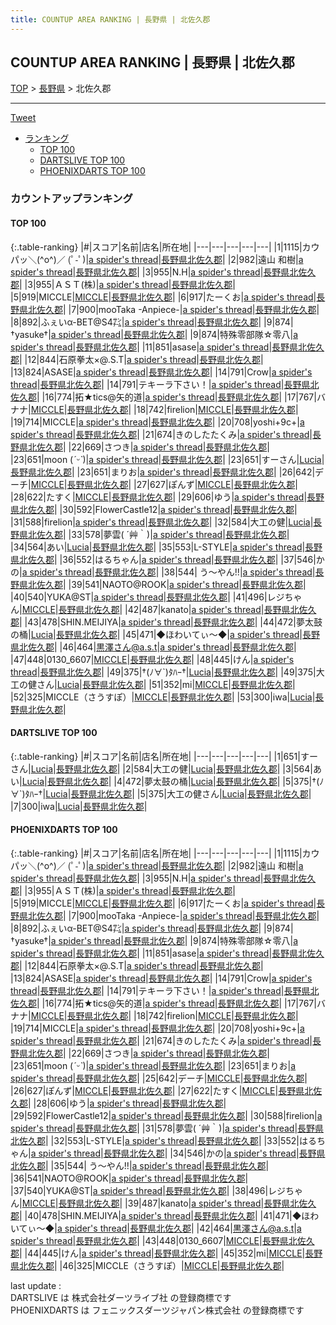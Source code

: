 ```yaml
---
title: COUNTUP AREA RANKING | 長野県 | 北佐久郡
---
```

## COUNTUP AREA RANKING | 長野県 | 北佐久郡

[TOP](/darts/rank/) > [長野県](/darts/rank/長野県/) > 北佐久郡

___

<a href="https://twitter.com/share?ref_src=twsrc%5Etfw" data-text="COUNTUP AREA RANKING | 長野県北佐久郡" class="twitter-share-button" data-hashtags="DARTSLIVE,PHOENIXDARTS,darts,ダーツ" data-show-count="false">Tweet</a>

* [ランキング](#カウントアップランキング)
    * [TOP 100](#top-100)
    * [DARTSLIVE TOP 100](#dartslive-top-100)
    * [PHOENIXDARTS TOP 100](#phoenixdarts-top-100)

### カウントアップランキング

#### TOP 100



{:.table-ranking}
|#|スコア|名前|店名|所在地|
|---|---|---|---|---|
|1|1115|<span class="rank-name-pd">カウパッ＼(^o^)／ (ﾟ-ﾟ)</span>|<a href="https://vs.phoenixdarts.com/jp/shop/shopDetailInfo/s_7228?s_seq=7228">a spider's thread</a>|<a href="/darts/rank/長野県/北佐久郡">長野県北佐久郡</a>|
|2|982|<span class="rank-name-pd">遠山 和樹</span>|<a href="https://vs.phoenixdarts.com/jp/shop/shopDetailInfo/s_7228?s_seq=7228">a spider's thread</a>|<a href="/darts/rank/長野県/北佐久郡">長野県北佐久郡</a>|
|3|955|<span class="rank-name-pd">N.H</span>|<a href="https://vs.phoenixdarts.com/jp/shop/shopDetailInfo/s_7228?s_seq=7228">a spider's thread</a>|<a href="/darts/rank/長野県/北佐久郡">長野県北佐久郡</a>|
|3|955|<span class="rank-name-pd">ＡＳＴ(株)</span>|<a href="https://vs.phoenixdarts.com/jp/shop/shopDetailInfo/s_7228?s_seq=7228">a spider's thread</a>|<a href="/darts/rank/長野県/北佐久郡">長野県北佐久郡</a>|
|5|919|<span class="rank-name-pd">MICCLE</span>|<a href="https://vs.phoenixdarts.com/jp/shop/shopDetailInfo/s_89645?s_seq=89645">MICCLE</a>|<a href="/darts/rank/長野県/北佐久郡">長野県北佐久郡</a>|
|6|917|<span class="rank-name-pd">たーくお</span>|<a href="https://vs.phoenixdarts.com/jp/shop/shopDetailInfo/s_7228?s_seq=7228">a spider's thread</a>|<a href="/darts/rank/長野県/北佐久郡">長野県北佐久郡</a>|
|7|900|<span class="rank-name-pd">mooTaka -Anpiece-</span>|<a href="https://vs.phoenixdarts.com/jp/shop/shopDetailInfo/s_7228?s_seq=7228">a spider's thread</a>|<a href="/darts/rank/長野県/北佐久郡">長野県北佐久郡</a>|
|8|892|<span class="rank-name-pd">ふぇいα-BET@S4㌠</span>|<a href="https://vs.phoenixdarts.com/jp/shop/shopDetailInfo/s_7228?s_seq=7228">a spider's thread</a>|<a href="/darts/rank/長野県/北佐久郡">長野県北佐久郡</a>|
|9|874|<span class="rank-name-pd">†yasuke†</span>|<a href="https://vs.phoenixdarts.com/jp/shop/shopDetailInfo/s_7228?s_seq=7228">a spider's thread</a>|<a href="/darts/rank/長野県/北佐久郡">長野県北佐久郡</a>|
|9|874|<span class="rank-name-pd">特殊零部隊☆零八</span>|<a href="https://vs.phoenixdarts.com/jp/shop/shopDetailInfo/s_7228?s_seq=7228">a spider's thread</a>|<a href="/darts/rank/長野県/北佐久郡">長野県北佐久郡</a>|
|11|851|<span class="rank-name-pd">asase</span>|<a href="https://vs.phoenixdarts.com/jp/shop/shopDetailInfo/s_7228?s_seq=7228">a spider's thread</a>|<a href="/darts/rank/長野県/北佐久郡">長野県北佐久郡</a>|
|12|844|<span class="rank-name-pd">石原拳太×@.S.T</span>|<a href="https://vs.phoenixdarts.com/jp/shop/shopDetailInfo/s_7228?s_seq=7228">a spider's thread</a>|<a href="/darts/rank/長野県/北佐久郡">長野県北佐久郡</a>|
|13|824|<span class="rank-name-pd">ASASE</span>|<a href="https://vs.phoenixdarts.com/jp/shop/shopDetailInfo/s_7228?s_seq=7228">a spider's thread</a>|<a href="/darts/rank/長野県/北佐久郡">長野県北佐久郡</a>|
|14|791|<span class="rank-name-pd">Crow</span>|<a href="https://vs.phoenixdarts.com/jp/shop/shopDetailInfo/s_7228?s_seq=7228">a spider's thread</a>|<a href="/darts/rank/長野県/北佐久郡">長野県北佐久郡</a>|
|14|791|<span class="rank-name-pd">テキーラ下さい！</span>|<a href="https://vs.phoenixdarts.com/jp/shop/shopDetailInfo/s_7228?s_seq=7228">a spider's thread</a>|<a href="/darts/rank/長野県/北佐久郡">長野県北佐久郡</a>|
|16|774|<span class="rank-name-pd">拓★tics@矢的道</span>|<a href="https://vs.phoenixdarts.com/jp/shop/shopDetailInfo/s_7228?s_seq=7228">a spider's thread</a>|<a href="/darts/rank/長野県/北佐久郡">長野県北佐久郡</a>|
|17|767|<span class="rank-name-pd">バナナ</span>|<a href="https://vs.phoenixdarts.com/jp/shop/shopDetailInfo/s_89645?s_seq=89645">MICCLE</a>|<a href="/darts/rank/長野県/北佐久郡">長野県北佐久郡</a>|
|18|742|<span class="rank-name-pd">firelion</span>|<a href="https://vs.phoenixdarts.com/jp/shop/shopDetailInfo/s_89645?s_seq=89645">MICCLE</a>|<a href="/darts/rank/長野県/北佐久郡">長野県北佐久郡</a>|
|19|714|<span class="rank-name-pd">MICCLE</span>|<a href="https://vs.phoenixdarts.com/jp/shop/shopDetailInfo/s_7228?s_seq=7228">a spider's thread</a>|<a href="/darts/rank/長野県/北佐久郡">長野県北佐久郡</a>|
|20|708|<span class="rank-name-pd">yoshi+9c+</span>|<a href="https://vs.phoenixdarts.com/jp/shop/shopDetailInfo/s_7228?s_seq=7228">a spider's thread</a>|<a href="/darts/rank/長野県/北佐久郡">長野県北佐久郡</a>|
|21|674|<span class="rank-name-pd">きのしたたくみ</span>|<a href="https://vs.phoenixdarts.com/jp/shop/shopDetailInfo/s_7228?s_seq=7228">a spider's thread</a>|<a href="/darts/rank/長野県/北佐久郡">長野県北佐久郡</a>|
|22|669|<span class="rank-name-pd">さつき</span>|<a href="https://vs.phoenixdarts.com/jp/shop/shopDetailInfo/s_7228?s_seq=7228">a spider's thread</a>|<a href="/darts/rank/長野県/北佐久郡">長野県北佐久郡</a>|
|23|651|<span class="rank-name-pd">moon (*ˊᵕˋ*)</span>|<a href="https://vs.phoenixdarts.com/jp/shop/shopDetailInfo/s_7228?s_seq=7228">a spider's thread</a>|<a href="/darts/rank/長野県/北佐久郡">長野県北佐久郡</a>|
|23|651|<span class="rank-name-dl">すーさん</span>|<a href="https://search.dartslive.com/jp/shop/04a267c2d6b799340d9b047a20a7ba1e">Lucia</a>|<a href="/darts/rank/長野県/北佐久郡">長野県北佐久郡</a>|
|23|651|<span class="rank-name-pd">まりお</span>|<a href="https://vs.phoenixdarts.com/jp/shop/shopDetailInfo/s_7228?s_seq=7228">a spider's thread</a>|<a href="/darts/rank/長野県/北佐久郡">長野県北佐久郡</a>|
|26|642|<span class="rank-name-pd">デーチ</span>|<a href="https://vs.phoenixdarts.com/jp/shop/shopDetailInfo/s_89645?s_seq=89645">MICCLE</a>|<a href="/darts/rank/長野県/北佐久郡">長野県北佐久郡</a>|
|27|627|<span class="rank-name-pd">ぽんず</span>|<a href="https://vs.phoenixdarts.com/jp/shop/shopDetailInfo/s_89645?s_seq=89645">MICCLE</a>|<a href="/darts/rank/長野県/北佐久郡">長野県北佐久郡</a>|
|28|622|<span class="rank-name-pd">たすく</span>|<a href="https://vs.phoenixdarts.com/jp/shop/shopDetailInfo/s_89645?s_seq=89645">MICCLE</a>|<a href="/darts/rank/長野県/北佐久郡">長野県北佐久郡</a>|
|29|606|<span class="rank-name-pd">ゆう</span>|<a href="https://vs.phoenixdarts.com/jp/shop/shopDetailInfo/s_7228?s_seq=7228">a spider's thread</a>|<a href="/darts/rank/長野県/北佐久郡">長野県北佐久郡</a>|
|30|592|<span class="rank-name-pd">FlowerCastle12</span>|<a href="https://vs.phoenixdarts.com/jp/shop/shopDetailInfo/s_7228?s_seq=7228">a spider's thread</a>|<a href="/darts/rank/長野県/北佐久郡">長野県北佐久郡</a>|
|31|588|<span class="rank-name-pd">firelion</span>|<a href="https://vs.phoenixdarts.com/jp/shop/shopDetailInfo/s_7228?s_seq=7228">a spider's thread</a>|<a href="/darts/rank/長野県/北佐久郡">長野県北佐久郡</a>|
|32|584|<span class="rank-name-dl">大工の健</span>|<a href="https://search.dartslive.com/jp/shop/04a267c2d6b799340d9b047a20a7ba1e">Lucia</a>|<a href="/darts/rank/長野県/北佐久郡">長野県北佐久郡</a>|
|33|578|<span class="rank-name-pd">夢雲( ´艸｀)</span>|<a href="https://vs.phoenixdarts.com/jp/shop/shopDetailInfo/s_7228?s_seq=7228">a spider's thread</a>|<a href="/darts/rank/長野県/北佐久郡">長野県北佐久郡</a>|
|34|564|<span class="rank-name-dl">あい</span>|<a href="https://search.dartslive.com/jp/shop/04a267c2d6b799340d9b047a20a7ba1e">Lucia</a>|<a href="/darts/rank/長野県/北佐久郡">長野県北佐久郡</a>|
|35|553|<span class="rank-name-pd">L-STYLE</span>|<a href="https://vs.phoenixdarts.com/jp/shop/shopDetailInfo/s_7228?s_seq=7228">a spider's thread</a>|<a href="/darts/rank/長野県/北佐久郡">長野県北佐久郡</a>|
|36|552|<span class="rank-name-pd">はるちゃん</span>|<a href="https://vs.phoenixdarts.com/jp/shop/shopDetailInfo/s_7228?s_seq=7228">a spider's thread</a>|<a href="/darts/rank/長野県/北佐久郡">長野県北佐久郡</a>|
|37|546|<span class="rank-name-pd">かの</span>|<a href="https://vs.phoenixdarts.com/jp/shop/shopDetailInfo/s_7228?s_seq=7228">a spider's thread</a>|<a href="/darts/rank/長野県/北佐久郡">長野県北佐久郡</a>|
|38|544|<span class="rank-name-pd"> う～やん!!</span>|<a href="https://vs.phoenixdarts.com/jp/shop/shopDetailInfo/s_7228?s_seq=7228">a spider's thread</a>|<a href="/darts/rank/長野県/北佐久郡">長野県北佐久郡</a>|
|39|541|<span class="rank-name-pd">NAOTO@ROOK</span>|<a href="https://vs.phoenixdarts.com/jp/shop/shopDetailInfo/s_7228?s_seq=7228">a spider's thread</a>|<a href="/darts/rank/長野県/北佐久郡">長野県北佐久郡</a>|
|40|540|<span class="rank-name-pd">YUKA@ST</span>|<a href="https://vs.phoenixdarts.com/jp/shop/shopDetailInfo/s_7228?s_seq=7228">a spider's thread</a>|<a href="/darts/rank/長野県/北佐久郡">長野県北佐久郡</a>|
|41|496|<span class="rank-name-pd">レジちゃん</span>|<a href="https://vs.phoenixdarts.com/jp/shop/shopDetailInfo/s_89645?s_seq=89645">MICCLE</a>|<a href="/darts/rank/長野県/北佐久郡">長野県北佐久郡</a>|
|42|487|<span class="rank-name-pd">kanato</span>|<a href="https://vs.phoenixdarts.com/jp/shop/shopDetailInfo/s_7228?s_seq=7228">a spider's thread</a>|<a href="/darts/rank/長野県/北佐久郡">長野県北佐久郡</a>|
|43|478|<span class="rank-name-pd">SHIN.MEIJIYA</span>|<a href="https://vs.phoenixdarts.com/jp/shop/shopDetailInfo/s_7228?s_seq=7228">a spider's thread</a>|<a href="/darts/rank/長野県/北佐久郡">長野県北佐久郡</a>|
|44|472|<span class="rank-name-dl">夢太鼓の桶</span>|<a href="https://search.dartslive.com/jp/shop/04a267c2d6b799340d9b047a20a7ba1e">Lucia</a>|<a href="/darts/rank/長野県/北佐久郡">長野県北佐久郡</a>|
|45|471|<span class="rank-name-pd">◆ほわいてぃ～◆</span>|<a href="https://vs.phoenixdarts.com/jp/shop/shopDetailInfo/s_7228?s_seq=7228">a spider's thread</a>|<a href="/darts/rank/長野県/北佐久郡">長野県北佐久郡</a>|
|46|464|<span class="rank-name-pd">黒澤さん@a.s.t</span>|<a href="https://vs.phoenixdarts.com/jp/shop/shopDetailInfo/s_7228?s_seq=7228">a spider's thread</a>|<a href="/darts/rank/長野県/北佐久郡">長野県北佐久郡</a>|
|47|448|<span class="rank-name-pd">0130_6607</span>|<a href="https://vs.phoenixdarts.com/jp/shop/shopDetailInfo/s_89645?s_seq=89645">MICCLE</a>|<a href="/darts/rank/長野県/北佐久郡">長野県北佐久郡</a>|
|48|445|<span class="rank-name-pd">けん</span>|<a href="https://vs.phoenixdarts.com/jp/shop/shopDetailInfo/s_7228?s_seq=7228">a spider's thread</a>|<a href="/darts/rank/長野県/北佐久郡">長野県北佐久郡</a>|
|49|375|<span class="rank-name-dl">†(ﾉ∀`)ﾀﾊｰ†</span>|<a href="https://search.dartslive.com/jp/shop/04a267c2d6b799340d9b047a20a7ba1e">Lucia</a>|<a href="/darts/rank/長野県/北佐久郡">長野県北佐久郡</a>|
|49|375|<span class="rank-name-dl">大工の健さん</span>|<a href="https://search.dartslive.com/jp/shop/04a267c2d6b799340d9b047a20a7ba1e">Lucia</a>|<a href="/darts/rank/長野県/北佐久郡">長野県北佐久郡</a>|
|51|352|<span class="rank-name-pd">mi</span>|<a href="https://vs.phoenixdarts.com/jp/shop/shopDetailInfo/s_89645?s_seq=89645">MICCLE</a>|<a href="/darts/rank/長野県/北佐久郡">長野県北佐久郡</a>|
|52|325|<span class="rank-name-pd">MICCLE（さうすぽ）</span>|<a href="https://vs.phoenixdarts.com/jp/shop/shopDetailInfo/s_89645?s_seq=89645">MICCLE</a>|<a href="/darts/rank/長野県/北佐久郡">長野県北佐久郡</a>|
|53|300|<span class="rank-name-dl">iwa</span>|<a href="https://search.dartslive.com/jp/shop/04a267c2d6b799340d9b047a20a7ba1e">Lucia</a>|<a href="/darts/rank/長野県/北佐久郡">長野県北佐久郡</a>|


#### DARTSLIVE TOP 100



{:.table-ranking}
|#|スコア|名前|店名|所在地|
|---|---|---|---|---|
|1|651|<span class="rank-name-dl">すーさん</span>|<a href="https://search.dartslive.com/jp/shop/04a267c2d6b799340d9b047a20a7ba1e">Lucia</a>|<a href="/darts/rank/長野県/北佐久郡">長野県北佐久郡</a>|
|2|584|<span class="rank-name-dl">大工の健</span>|<a href="https://search.dartslive.com/jp/shop/04a267c2d6b799340d9b047a20a7ba1e">Lucia</a>|<a href="/darts/rank/長野県/北佐久郡">長野県北佐久郡</a>|
|3|564|<span class="rank-name-dl">あい</span>|<a href="https://search.dartslive.com/jp/shop/04a267c2d6b799340d9b047a20a7ba1e">Lucia</a>|<a href="/darts/rank/長野県/北佐久郡">長野県北佐久郡</a>|
|4|472|<span class="rank-name-dl">夢太鼓の桶</span>|<a href="https://search.dartslive.com/jp/shop/04a267c2d6b799340d9b047a20a7ba1e">Lucia</a>|<a href="/darts/rank/長野県/北佐久郡">長野県北佐久郡</a>|
|5|375|<span class="rank-name-dl">†(ﾉ∀`)ﾀﾊｰ†</span>|<a href="https://search.dartslive.com/jp/shop/04a267c2d6b799340d9b047a20a7ba1e">Lucia</a>|<a href="/darts/rank/長野県/北佐久郡">長野県北佐久郡</a>|
|5|375|<span class="rank-name-dl">大工の健さん</span>|<a href="https://search.dartslive.com/jp/shop/04a267c2d6b799340d9b047a20a7ba1e">Lucia</a>|<a href="/darts/rank/長野県/北佐久郡">長野県北佐久郡</a>|
|7|300|<span class="rank-name-dl">iwa</span>|<a href="https://search.dartslive.com/jp/shop/04a267c2d6b799340d9b047a20a7ba1e">Lucia</a>|<a href="/darts/rank/長野県/北佐久郡">長野県北佐久郡</a>|


#### PHOENIXDARTS TOP 100



{:.table-ranking}
|#|スコア|名前|店名|所在地|
|---|---|---|---|---|
|1|1115|<span class="rank-name-pd">カウパッ＼(^o^)／ (ﾟ-ﾟ)</span>|<a href="https://vs.phoenixdarts.com/jp/shop/shopDetailInfo/s_7228?s_seq=7228">a spider's thread</a>|<a href="/darts/rank/長野県/北佐久郡">長野県北佐久郡</a>|
|2|982|<span class="rank-name-pd">遠山 和樹</span>|<a href="https://vs.phoenixdarts.com/jp/shop/shopDetailInfo/s_7228?s_seq=7228">a spider's thread</a>|<a href="/darts/rank/長野県/北佐久郡">長野県北佐久郡</a>|
|3|955|<span class="rank-name-pd">N.H</span>|<a href="https://vs.phoenixdarts.com/jp/shop/shopDetailInfo/s_7228?s_seq=7228">a spider's thread</a>|<a href="/darts/rank/長野県/北佐久郡">長野県北佐久郡</a>|
|3|955|<span class="rank-name-pd">ＡＳＴ(株)</span>|<a href="https://vs.phoenixdarts.com/jp/shop/shopDetailInfo/s_7228?s_seq=7228">a spider's thread</a>|<a href="/darts/rank/長野県/北佐久郡">長野県北佐久郡</a>|
|5|919|<span class="rank-name-pd">MICCLE</span>|<a href="https://vs.phoenixdarts.com/jp/shop/shopDetailInfo/s_89645?s_seq=89645">MICCLE</a>|<a href="/darts/rank/長野県/北佐久郡">長野県北佐久郡</a>|
|6|917|<span class="rank-name-pd">たーくお</span>|<a href="https://vs.phoenixdarts.com/jp/shop/shopDetailInfo/s_7228?s_seq=7228">a spider's thread</a>|<a href="/darts/rank/長野県/北佐久郡">長野県北佐久郡</a>|
|7|900|<span class="rank-name-pd">mooTaka -Anpiece-</span>|<a href="https://vs.phoenixdarts.com/jp/shop/shopDetailInfo/s_7228?s_seq=7228">a spider's thread</a>|<a href="/darts/rank/長野県/北佐久郡">長野県北佐久郡</a>|
|8|892|<span class="rank-name-pd">ふぇいα-BET@S4㌠</span>|<a href="https://vs.phoenixdarts.com/jp/shop/shopDetailInfo/s_7228?s_seq=7228">a spider's thread</a>|<a href="/darts/rank/長野県/北佐久郡">長野県北佐久郡</a>|
|9|874|<span class="rank-name-pd">†yasuke†</span>|<a href="https://vs.phoenixdarts.com/jp/shop/shopDetailInfo/s_7228?s_seq=7228">a spider's thread</a>|<a href="/darts/rank/長野県/北佐久郡">長野県北佐久郡</a>|
|9|874|<span class="rank-name-pd">特殊零部隊☆零八</span>|<a href="https://vs.phoenixdarts.com/jp/shop/shopDetailInfo/s_7228?s_seq=7228">a spider's thread</a>|<a href="/darts/rank/長野県/北佐久郡">長野県北佐久郡</a>|
|11|851|<span class="rank-name-pd">asase</span>|<a href="https://vs.phoenixdarts.com/jp/shop/shopDetailInfo/s_7228?s_seq=7228">a spider's thread</a>|<a href="/darts/rank/長野県/北佐久郡">長野県北佐久郡</a>|
|12|844|<span class="rank-name-pd">石原拳太×@.S.T</span>|<a href="https://vs.phoenixdarts.com/jp/shop/shopDetailInfo/s_7228?s_seq=7228">a spider's thread</a>|<a href="/darts/rank/長野県/北佐久郡">長野県北佐久郡</a>|
|13|824|<span class="rank-name-pd">ASASE</span>|<a href="https://vs.phoenixdarts.com/jp/shop/shopDetailInfo/s_7228?s_seq=7228">a spider's thread</a>|<a href="/darts/rank/長野県/北佐久郡">長野県北佐久郡</a>|
|14|791|<span class="rank-name-pd">Crow</span>|<a href="https://vs.phoenixdarts.com/jp/shop/shopDetailInfo/s_7228?s_seq=7228">a spider's thread</a>|<a href="/darts/rank/長野県/北佐久郡">長野県北佐久郡</a>|
|14|791|<span class="rank-name-pd">テキーラ下さい！</span>|<a href="https://vs.phoenixdarts.com/jp/shop/shopDetailInfo/s_7228?s_seq=7228">a spider's thread</a>|<a href="/darts/rank/長野県/北佐久郡">長野県北佐久郡</a>|
|16|774|<span class="rank-name-pd">拓★tics@矢的道</span>|<a href="https://vs.phoenixdarts.com/jp/shop/shopDetailInfo/s_7228?s_seq=7228">a spider's thread</a>|<a href="/darts/rank/長野県/北佐久郡">長野県北佐久郡</a>|
|17|767|<span class="rank-name-pd">バナナ</span>|<a href="https://vs.phoenixdarts.com/jp/shop/shopDetailInfo/s_89645?s_seq=89645">MICCLE</a>|<a href="/darts/rank/長野県/北佐久郡">長野県北佐久郡</a>|
|18|742|<span class="rank-name-pd">firelion</span>|<a href="https://vs.phoenixdarts.com/jp/shop/shopDetailInfo/s_89645?s_seq=89645">MICCLE</a>|<a href="/darts/rank/長野県/北佐久郡">長野県北佐久郡</a>|
|19|714|<span class="rank-name-pd">MICCLE</span>|<a href="https://vs.phoenixdarts.com/jp/shop/shopDetailInfo/s_7228?s_seq=7228">a spider's thread</a>|<a href="/darts/rank/長野県/北佐久郡">長野県北佐久郡</a>|
|20|708|<span class="rank-name-pd">yoshi+9c+</span>|<a href="https://vs.phoenixdarts.com/jp/shop/shopDetailInfo/s_7228?s_seq=7228">a spider's thread</a>|<a href="/darts/rank/長野県/北佐久郡">長野県北佐久郡</a>|
|21|674|<span class="rank-name-pd">きのしたたくみ</span>|<a href="https://vs.phoenixdarts.com/jp/shop/shopDetailInfo/s_7228?s_seq=7228">a spider's thread</a>|<a href="/darts/rank/長野県/北佐久郡">長野県北佐久郡</a>|
|22|669|<span class="rank-name-pd">さつき</span>|<a href="https://vs.phoenixdarts.com/jp/shop/shopDetailInfo/s_7228?s_seq=7228">a spider's thread</a>|<a href="/darts/rank/長野県/北佐久郡">長野県北佐久郡</a>|
|23|651|<span class="rank-name-pd">moon (*ˊᵕˋ*)</span>|<a href="https://vs.phoenixdarts.com/jp/shop/shopDetailInfo/s_7228?s_seq=7228">a spider's thread</a>|<a href="/darts/rank/長野県/北佐久郡">長野県北佐久郡</a>|
|23|651|<span class="rank-name-pd">まりお</span>|<a href="https://vs.phoenixdarts.com/jp/shop/shopDetailInfo/s_7228?s_seq=7228">a spider's thread</a>|<a href="/darts/rank/長野県/北佐久郡">長野県北佐久郡</a>|
|25|642|<span class="rank-name-pd">デーチ</span>|<a href="https://vs.phoenixdarts.com/jp/shop/shopDetailInfo/s_89645?s_seq=89645">MICCLE</a>|<a href="/darts/rank/長野県/北佐久郡">長野県北佐久郡</a>|
|26|627|<span class="rank-name-pd">ぽんず</span>|<a href="https://vs.phoenixdarts.com/jp/shop/shopDetailInfo/s_89645?s_seq=89645">MICCLE</a>|<a href="/darts/rank/長野県/北佐久郡">長野県北佐久郡</a>|
|27|622|<span class="rank-name-pd">たすく</span>|<a href="https://vs.phoenixdarts.com/jp/shop/shopDetailInfo/s_89645?s_seq=89645">MICCLE</a>|<a href="/darts/rank/長野県/北佐久郡">長野県北佐久郡</a>|
|28|606|<span class="rank-name-pd">ゆう</span>|<a href="https://vs.phoenixdarts.com/jp/shop/shopDetailInfo/s_7228?s_seq=7228">a spider's thread</a>|<a href="/darts/rank/長野県/北佐久郡">長野県北佐久郡</a>|
|29|592|<span class="rank-name-pd">FlowerCastle12</span>|<a href="https://vs.phoenixdarts.com/jp/shop/shopDetailInfo/s_7228?s_seq=7228">a spider's thread</a>|<a href="/darts/rank/長野県/北佐久郡">長野県北佐久郡</a>|
|30|588|<span class="rank-name-pd">firelion</span>|<a href="https://vs.phoenixdarts.com/jp/shop/shopDetailInfo/s_7228?s_seq=7228">a spider's thread</a>|<a href="/darts/rank/長野県/北佐久郡">長野県北佐久郡</a>|
|31|578|<span class="rank-name-pd">夢雲( ´艸｀)</span>|<a href="https://vs.phoenixdarts.com/jp/shop/shopDetailInfo/s_7228?s_seq=7228">a spider's thread</a>|<a href="/darts/rank/長野県/北佐久郡">長野県北佐久郡</a>|
|32|553|<span class="rank-name-pd">L-STYLE</span>|<a href="https://vs.phoenixdarts.com/jp/shop/shopDetailInfo/s_7228?s_seq=7228">a spider's thread</a>|<a href="/darts/rank/長野県/北佐久郡">長野県北佐久郡</a>|
|33|552|<span class="rank-name-pd">はるちゃん</span>|<a href="https://vs.phoenixdarts.com/jp/shop/shopDetailInfo/s_7228?s_seq=7228">a spider's thread</a>|<a href="/darts/rank/長野県/北佐久郡">長野県北佐久郡</a>|
|34|546|<span class="rank-name-pd">かの</span>|<a href="https://vs.phoenixdarts.com/jp/shop/shopDetailInfo/s_7228?s_seq=7228">a spider's thread</a>|<a href="/darts/rank/長野県/北佐久郡">長野県北佐久郡</a>|
|35|544|<span class="rank-name-pd"> う～やん!!</span>|<a href="https://vs.phoenixdarts.com/jp/shop/shopDetailInfo/s_7228?s_seq=7228">a spider's thread</a>|<a href="/darts/rank/長野県/北佐久郡">長野県北佐久郡</a>|
|36|541|<span class="rank-name-pd">NAOTO@ROOK</span>|<a href="https://vs.phoenixdarts.com/jp/shop/shopDetailInfo/s_7228?s_seq=7228">a spider's thread</a>|<a href="/darts/rank/長野県/北佐久郡">長野県北佐久郡</a>|
|37|540|<span class="rank-name-pd">YUKA@ST</span>|<a href="https://vs.phoenixdarts.com/jp/shop/shopDetailInfo/s_7228?s_seq=7228">a spider's thread</a>|<a href="/darts/rank/長野県/北佐久郡">長野県北佐久郡</a>|
|38|496|<span class="rank-name-pd">レジちゃん</span>|<a href="https://vs.phoenixdarts.com/jp/shop/shopDetailInfo/s_89645?s_seq=89645">MICCLE</a>|<a href="/darts/rank/長野県/北佐久郡">長野県北佐久郡</a>|
|39|487|<span class="rank-name-pd">kanato</span>|<a href="https://vs.phoenixdarts.com/jp/shop/shopDetailInfo/s_7228?s_seq=7228">a spider's thread</a>|<a href="/darts/rank/長野県/北佐久郡">長野県北佐久郡</a>|
|40|478|<span class="rank-name-pd">SHIN.MEIJIYA</span>|<a href="https://vs.phoenixdarts.com/jp/shop/shopDetailInfo/s_7228?s_seq=7228">a spider's thread</a>|<a href="/darts/rank/長野県/北佐久郡">長野県北佐久郡</a>|
|41|471|<span class="rank-name-pd">◆ほわいてぃ～◆</span>|<a href="https://vs.phoenixdarts.com/jp/shop/shopDetailInfo/s_7228?s_seq=7228">a spider's thread</a>|<a href="/darts/rank/長野県/北佐久郡">長野県北佐久郡</a>|
|42|464|<span class="rank-name-pd">黒澤さん@a.s.t</span>|<a href="https://vs.phoenixdarts.com/jp/shop/shopDetailInfo/s_7228?s_seq=7228">a spider's thread</a>|<a href="/darts/rank/長野県/北佐久郡">長野県北佐久郡</a>|
|43|448|<span class="rank-name-pd">0130_6607</span>|<a href="https://vs.phoenixdarts.com/jp/shop/shopDetailInfo/s_89645?s_seq=89645">MICCLE</a>|<a href="/darts/rank/長野県/北佐久郡">長野県北佐久郡</a>|
|44|445|<span class="rank-name-pd">けん</span>|<a href="https://vs.phoenixdarts.com/jp/shop/shopDetailInfo/s_7228?s_seq=7228">a spider's thread</a>|<a href="/darts/rank/長野県/北佐久郡">長野県北佐久郡</a>|
|45|352|<span class="rank-name-pd">mi</span>|<a href="https://vs.phoenixdarts.com/jp/shop/shopDetailInfo/s_89645?s_seq=89645">MICCLE</a>|<a href="/darts/rank/長野県/北佐久郡">長野県北佐久郡</a>|
|46|325|<span class="rank-name-pd">MICCLE（さうすぽ）</span>|<a href="https://vs.phoenixdarts.com/jp/shop/shopDetailInfo/s_89645?s_seq=89645">MICCLE</a>|<a href="/darts/rank/長野県/北佐久郡">長野県北佐久郡</a>|


<div class="footer border-top border-gray-light mt-5 pt-3 text-right text-gray">
    last update : <span style="font-weight: italic" id="foot_last_modified"></span><br />
    DARTSLIVE は 株式会社ダーツライブ社 の登録商標です<br />
    PHOENIXDARTS は フェニックスダーツジャパン株式会社 の登録商標です<br />
</div>

<script src="https://cdnjs.cloudflare.com/ajax/libs/jquery.tablesorter/2.31.3/js/jquery.tablesorter.min.js" integrity="sha512-qzgd5cYSZcosqpzpn7zF2ZId8f/8CHmFKZ8j7mU4OUXTNRd5g+ZHBPsgKEwoqxCtdQvExE5LprwwPAgoicguNg==" crossorigin="anonymous" referrerpolicy="no-referrer"></script>
<link rel="stylesheet" href="https://cdnjs.cloudflare.com/ajax/libs/jquery.tablesorter/2.31.3/css/theme.default.min.css" integrity="sha512-wghhOJkjQX0Lh3NSWvNKeZ0ZpNn+SPVXX1Qyc9OCaogADktxrBiBdKGDoqVUOyhStvMBmJQ8ZdMHiR3wuEq8+w==" crossorigin="anonymous" referrerpolicy="no-referrer" />
<script>
$(function() {
    $(".table-ranking").tablesorter({sortList:[[0, 0]]});
    $("#foot_last_modified").text(formatDate(new Date(document.lastModified), 'yyyy-MM-dd HH:mm:ss'));
});
</script>

<script async src="https://platform.twitter.com/widgets.js" charset="utf-8"></script>